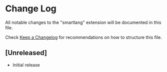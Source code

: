 # Change Log

All notable changes to the "smartlang" extension will be documented in this file.

Check [Keep a Changelog](http://keepachangelog.com/) for recommendations on how to structure this file.

## [Unreleased]

- Initial release